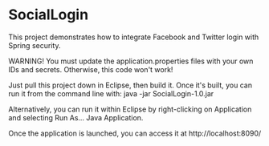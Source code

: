 # SocialLogin
This project demonstrates how to integrate Facebook and Twitter login with Spring security.

WARNING! You must update the application.properties files with your own IDs and secrets. Otherwise, this code won't work!

Just pull this project down in Eclipse, then build it. Once it's built, you can run it from the command line with:
java -jar SocialLogin-1.0.jar

Alternatively, you can run it within Eclipse by right-clicking on Application and selecting Run As... Java Application.

Once the application is launched, you can access it at http://localhost:8090/

